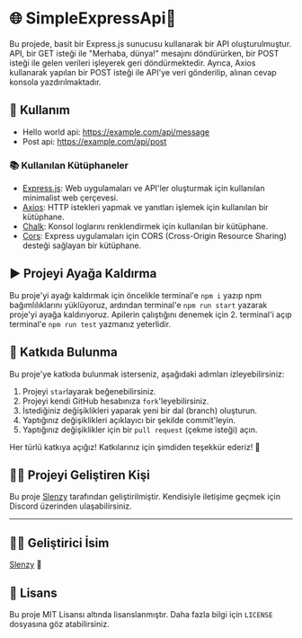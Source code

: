 # 🌐 SimpleExpressApi🚀
Bu projede, basit bir Express.js sunucusu kullanarak bir API oluşturulmuştur. API, bir GET isteği ile "Merhaba, dünya!" mesajını döndürürken, bir POST isteği ile gelen verileri işleyerek geri döndürmektedir. Ayrıca, Axios kullanarak yapılan bir POST isteği ile API'ye veri gönderilip, alınan cevap konsola yazdırılmaktadır.

## 🔧 Kullanım
- Hello world api: https://example.com/api/message
- Post api: https://example.com/api/post

### 📚 Kullanılan Kütüphaneler

- [Express.js](https://expressjs.com/): Web uygulamaları ve API'ler oluşturmak için kullanılan minimalist web çerçevesi.
- [Axios](https://github.com/axios/axios): HTTP istekleri yapmak ve yanıtları işlemek için kullanılan bir kütüphane.
- [Chalk](https://github.com/chalk/chalk): Konsol loglarını renklendirmek için kullanılan bir kütüphane.
- [Cors](https://github.com/expressjs/cors): Express uygulamaları için CORS (Cross-Origin Resource Sharing) desteği sağlayan bir kütüphane.

## ▶️ Projeyi Ayağa Kaldırma
Bu proje'yi ayağı kaldırmak için öncelikle terminal'e `npm i` yazıp npm bağımlılıklarını yüklüyoruz, ardından terminal'e `npm run start` yazarak proje'yi ayağa kaldırıyoruz. Apilerin çalıştığını denemek için 2. terminal'i açıp terminal'e `npm run test` yazmanız yeterlidir.


## 🤝 Katkıda Bulunma 
Bu proje'ye katkıda bulunmak isterseniz, aşağıdaki adımları izleyebilirsiniz: 
1. Projeyi `star`layarak beğenebilirsiniz. 
2. Projeyi kendi GitHub hesabınıza `fork`'leyebilirsiniz. 
3. İstediğiniz değişiklikleri yaparak yeni bir dal (branch) oluşturun. 
4. Yaptığınız değişiklikleri açıklayıcı bir şekilde commit'leyin. 
5. Yaptığınız değişiklikler için bir `pull request` (çekme isteği) açın. 

Her türlü katkıya açığız! Katkılarınız için şimdiden teşekkür ederiz! 🚀

## 👨‍💻 Projeyi Geliştiren Kişi

Bu proje [Slenzy](https://discord.com/users/1070795507082985524) tarafından geliştirilmiştir. Kendisiyle iletişime geçmek için Discord üzerinden ulaşabilirsiniz.

---

## 👨‍💻 Geliştirici İsim
 [Slenzy](https://discord.com/users/1070795507082985524) 🚀


## 📝 Lisans
Bu proje MIT Lisansı altında lisanslanmıştır. Daha fazla bilgi için `LICENSE` dosyasına göz atabilirsiniz.
